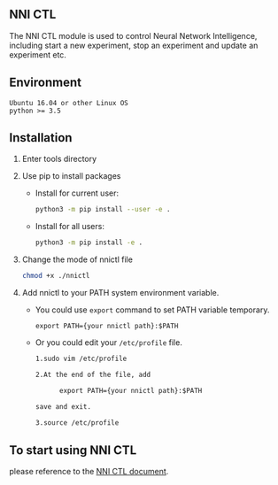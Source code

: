 ## NNI CTL
The NNI CTL module is used to control Neural Network Intelligence, including start a new experiment, stop an experiment and update an experiment etc.  
## Environment

```
Ubuntu 16.04 or other Linux OS
python >= 3.5
```

## Installation

1. Enter tools directory  

1. Use pip to install packages
    * Install for current user:

      ```bash
      python3 -m pip install --user -e .
      ```

    * Install for all users:

      ```bash
      python3 -m pip install -e .
      ```

1. Change the mode of nnictl file 

    ```bash
    chmod +x ./nnictl
    ```

1. Add nnictl to your PATH system environment variable.
  
    * You could use `export` command to set PATH variable temporary.
  
          export PATH={your nnictl path}:$PATH  

    * Or you could edit your `/etc/profile` file.

      ```txt
      1.sudo vim /etc/profile

      2.At the end of the file, add

            export PATH={your nnictl path}:$PATH

      save and exit.

      3.source /etc/profile
      ```

## To start using NNI CTL

please reference to the [NNI CTL document].

[NNI CTL document]: ../docs/en_US/NNICTLDOC.md
